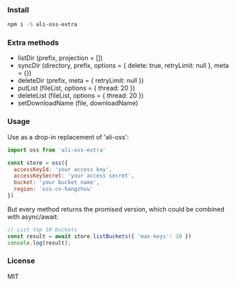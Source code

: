 ### Install

```bash
npm i -S ali-oss-extra
```

### Extra methods

* listDir (prefix, projection = [])
* syncDir (directory, prefix, options = { delete: true, retryLimit: null }, meta = {})
* deleteDir (prefix, meta = { retryLimit: null })
* putList (fileList, options = { thread: 20 })
* deleteList (fileList, options = { thread: 20 })
* setDownloadName (file, downloadName)

### Usage
Use as a drop-in replacement of 'ali-oss':

```js
import oss from 'ali-oss-extra'

const store = oss({
  accessKeyId: 'your access key',
  accessKeySecret: 'your access secret',
  bucket: 'your bucket name',
  region: 'oss-cn-hangzhou'
})
```

But every method returns the promised version, which could be combined with async/await:

```js
// List top 10 buckets
const result = await store.listBuckets({ 'max-keys': 10 })
console.log(result);
```
### License

MIT
